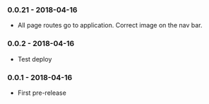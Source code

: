 ### 0.0.21 - 2018-04-16
* All page routes go to application.  Correct image on the nav bar.

### 0.0.2 - 2018-04-16
* Test deploy

### 0.0.1 - 2018-04-16
* First pre-release
